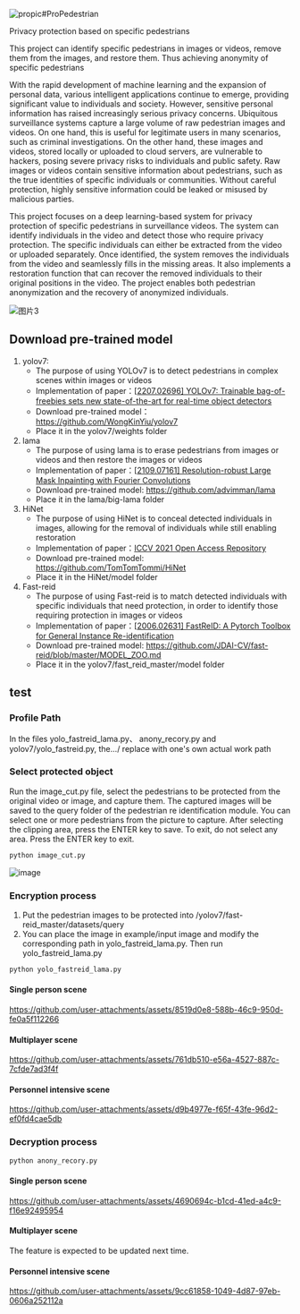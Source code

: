 ![propic](https://github.com/grf00/ProPedestrian/blob/main/example/input-image/propic.png)#ProPedestrian

Privacy protection based on specific pedestrians

This project can identify specific pedestrians in images or videos, remove them from the images, and restore them. Thus achieving anonymity of specific pedestrians

With the rapid development of machine learning and the expansion of personal data, various intelligent applications continue to emerge, providing significant value to individuals and society. However, sensitive personal information has raised increasingly serious privacy concerns. Ubiquitous surveillance systems capture a large volume of raw pedestrian images and videos. On one hand, this is useful for legitimate users in many scenarios, such as criminal investigations. On the other hand, these images and videos, stored locally or uploaded to cloud servers, are vulnerable to hackers, posing severe privacy risks to individuals and public safety. Raw images or videos contain sensitive information about pedestrians, such as the true identities of specific individuals or communities. Without careful protection, highly sensitive information could be leaked or misused by malicious parties.

This project focuses on a deep learning-based system for privacy protection of specific pedestrians in surveillance videos. The system can identify individuals in the video and detect those who require privacy protection. The specific individuals can either be extracted from the video or uploaded separately. Once identified, the system removes the individuals from the video and seamlessly fills in the missing areas. It also implements a restoration function that can recover the removed individuals to their original positions in the video. The project enables both pedestrian anonymization and the recovery of anonymized individuals.

![图片3](https://github.com/user-attachments/assets/5915495d-1ffa-4e29-b152-df02da4ff383)

## Download pre-trained model

1. yolov7:
   - The purpose of using YOLOv7 is to detect pedestrians in complex scenes within images or videos
   - Implementation of paper：[[2207.02696\] YOLOv7: Trainable bag-of-freebies sets new state-of-the-art for real-time object detectors](https://arxiv.org/abs/2207.02696)
   - Download pre-trained model：https://github.com/WongKinYiu/yolov7
   - Place it in the yolov7/weights folder
2. lama
   - The purpose of using lama is to erase pedestrians from images or videos and then restore the images or videos
   - Implementation of paper：[[2109.07161\] Resolution-robust Large Mask Inpainting with Fourier Convolutions](https://arxiv.org/abs/2109.07161)
   - Download pre-trained model: https://github.com/advimman/lama
   - Place it in the lama/big-lama folder
3. HiNet
   - The purpose of using HiNet is to conceal detected individuals in images, allowing for the removal of individuals while still enabling restoration
   - Implementation of paper：[ICCV 2021 Open Access Repository](https://openaccess.thecvf.com/content/ICCV2021/html/Jing_HiNet_Deep_Image_Hiding_by_Invertible_Network_ICCV_2021_paper.html)
   -  Download pre-trained model: https://github.com/TomTomTommi/HiNet
   - Place it in the HiNet/model folder
4. Fast-reid
   - The purpose of using Fast-reid is to match detected individuals with specific individuals that need protection, in order to identify those requiring protection in images or videos
   - Implementation of paper：[[2006.02631\] FastReID: A Pytorch Toolbox for General Instance Re-identification](https://arxiv.org/abs/2006.02631)
   - Download pre-trained model: https://github.com/JDAI-CV/fast-reid/blob/master/MODEL_ZOO.md
   - Place it in the yolov7/fast_reid_master/model folder

## test

### Profile Path

In the files yolo_fastreid_lama.py、 anony_recory.py and yolov7/yolo_fastreid.py, the.../ replace with one's own actual work path

### Select protected object

Run the image_cut.py file, select the pedestrians to be protected from the original video or image, and capture them. The captured images will be saved to the query folder of the pedestrian re identification module. You can select one or more pedestrians from the picture to capture. After selecting the clipping area, press the ENTER key to save. To exit, do not select any area. Press the ENTER key to exit.

```python
python image_cut.py
```

![image](https://github.com/user-attachments/assets/4216e7ee-a7e1-4609-ab99-0840db1f721c)


### Encryption process

1. Put the pedestrian images to be protected into /yolov7/fast-reid_master/datasets/query
2. You can place the image in example/input image and modify the corresponding path in yolo_fastreid_lama.py. Then run yolo_fastreid_lama.py

```python
python yolo_fastreid_lama.py
```
#### Single person scene

https://github.com/user-attachments/assets/8519d0e8-588b-46c9-950d-fe0a5f112266

#### Multiplayer scene

https://github.com/user-attachments/assets/761db510-e56a-4527-887c-7cfde7ad3f4f


#### Personnel intensive scene

https://github.com/user-attachments/assets/d9b4977e-f65f-43fe-96d2-ef0fd4cae5db

### Decryption process

```python
python anony_recory.py
```

#### Single person scene

https://github.com/user-attachments/assets/4690694c-b1cd-41ed-a4c9-f16e92495954

#### Multiplayer scene
The feature is expected to be updated next time.

#### Personnel intensive scene

https://github.com/user-attachments/assets/9cc61858-1049-4d87-97eb-0606a252112a



